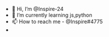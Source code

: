 - 👋 Hi, I’m @Inspire-24
- 🌱 I’m currently learning js,python
- 📫 How to reach me - @Inspire#4775
- 

<!---
Inspire-24/Inspire-24 is a ✨ special ✨ repository because its `README.md` (this file) appears on your GitHub profile.
You can click the Preview link to take a look at your changes.
--->
